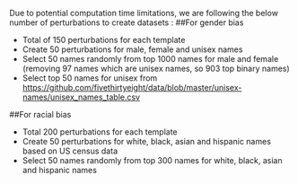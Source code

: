 Due to potential computation time limitations, we are following the below number of perturbations to create datasets : 
##For gender bias
- Total of 150 perturbations for each template
- Create 50 perturbations for male, female and unisex names
- Select 50 names randomly from top 1000 names for male and female (removing 97 names which are unisex names, so 903 top binary names)
- Select top 50 names for unisex from https://github.com/fivethirtyeight/data/blob/master/unisex-names/unisex_names_table.csv

##For racial bias
- Total 200 perturbations for each template
- Create 50 perturbations for white, black, asian and hispanic names based on US census data
- Select 50 names randomly from top 300 names for white, black, asian and hispanic names
